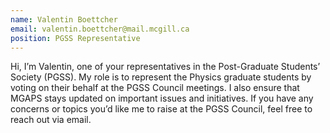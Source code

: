 ```yaml
---
name: Valentin Boettcher
email: valentin.boettcher@mail.mcgill.ca
position: PGSS Representative
---
```


Hi, I’m Valentin, one of your representatives in the Post-Graduate Students’
Society (PGSS). My role is to represent the Physics graduate students by voting
on their behalf at the PGSS Council meetings. I also ensure that MGAPS stays
updated on important issues and initiatives. If you have any concerns or topics
you’d like me to raise at the PGSS Council, feel free to reach out via email.
